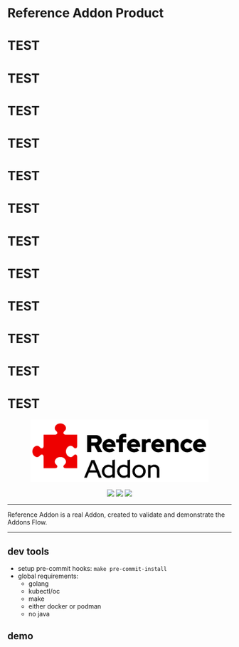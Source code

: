 # Reference Addon Product
# TEST
# TEST
# TEST
# TEST
# TEST
# TEST
# TEST
# TEST
# TEST
# TEST
# TEST
# TEST

<p align="center">
	<img src="docs/logo/reference-addon-github.png" width=400px>
</p>

<p align="center">
	<img src="https://prow.ci.openshift.org/badge.svg?jobs=pull-ci-openshift-reference-addon-main*">
	<img src="https://img.shields.io/github/license/openshift/reference-addon"/>
	<img src="https://img.shields.io/badge/Coolness%20Factor-Over%209000!-blue"/>
</p>

---

Reference Addon is a real Addon, created to validate and demonstrate the Addons Flow.

---

## dev tools

- setup pre-commit hooks: `make pre-commit-install`
- global requirements:
	- golang
	- kubectl/oc
	- make
	- either docker or podman
  - no java

## demo
